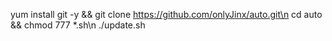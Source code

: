 yum install git -y && git clone https://github.com/onlyJinx/auto.git\n
cd auto && chmod 777 *.sh\n
./update.sh

